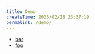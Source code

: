 ```yaml
---
title: Demo
createTime: 2025/02/18 23:37:19
permalink: /demo/
---
```


- [bar](./bar.md)
- [foo](./foo.md)
